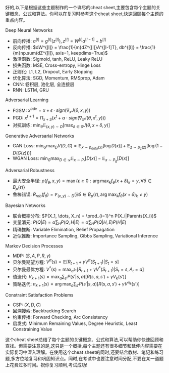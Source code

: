 好的,以下是根据这些主题制作的一个详尽的cheat sheet,主要包含每个主题的关键概念、公式和算法。你可以在复习时参考这个cheat sheet,快速回顾每个主题的重点内容。

Deep Neural Networks
- 前向传播: 
$a^{[l]} = g^{[l]}(z^{[l]}), z^{[l]} = W^{[l]}a^{[l-1]} + b^{[l]}$
- 反向传播: 
$dW^{[l]} = \frac{1}{m}dZ^{[l]}A^{[l-1]T}, db^{[l]} = \frac{1}{m}np.sum(dZ^{[l]}, axis=1, keepdims=True)$
- 激活函数: Sigmoid, tanh, ReLU, Leaky ReLU
- 损失函数: MSE, Cross-entropy, Hinge Loss
- 正则化: L1, L2, Dropout, Early Stopping
- 优化算法: SGD, Momentum, RMSprop, Adam
- CNN: 卷积层, 池化层, 全连接层
- RNN: LSTM, GRU

Adversarial Learning
- FGSM: $x^{adv} = x + \epsilon \cdot sign(\nabla_x J(\theta, x, y))$
- PGD: $x^{t+1} = \Pi_{x+S}(x^t + \alpha \cdot sign(\nabla_x J(\theta, x^t, y)))$
- 对抗训练: $\min_\theta \mathbb{E}_{(x,y)\sim D}[\max_{\delta \in S} J(\theta, x+\delta, y)]$

Generative Adversarial Networks
- GAN Loss: $\min_G \max_D V(D,G) = \mathbb{E}_{x\sim p_{data}(x)}[\log D(x)] + \mathbb{E}_{z\sim p_z(z)}[\log(1-D(G(z)))]$
- WGAN Loss: $\min_G \max_{D \in \mathcal{D}} \mathbb{E}_{x\sim P_r}[D(x)] - \mathbb{E}_{x\sim P_g}[D(x)]$

Adversarial Robustness
- 最大安全半径: $\rho(f_\theta, x, y) = \max\{\epsilon \geq 0: \arg\max_k f_\theta(x+\delta)_k = y, \forall \delta \in B_p(\epsilon)\}$
- 鲁棒错误: $R_{rob}(f_\theta) = \mathbb{P}_{(x,y)\sim D}(\exists \delta \in B_p(\epsilon), \arg\max_k f_\theta(x+\delta)_k \neq y)$

Bayesian Networks
- 联合概率分布: $P(X_1, \dots, X_n) = \prod_{i=1}^n P(X_i|Parents(X_i))$
- 变量消元: $P(Q|E) = \alpha \sum_{H} P(Q,H|E) = \alpha \sum_{H} P(Q|H,E)P(H|E)$
- 精确推断: Variable Elimination, Belief Propagation
- 近似推断: Importance Sampling, Gibbs Sampling, Variational Inference

Markov Decision Processes
- MDP: $(S, A, P, R, \gamma)$
- 贝尔曼期望方程: $V^\pi(s) = \mathbb{E}[R_{t+1} + \gamma V^\pi(S_{t+1}) | S_t=s]$
- 贝尔曼最优方程: $V^*(s) = \max_a \mathbb{E}[R_{t+1} + \gamma V^*(S_{t+1}) | S_t=s, A_t=a]$
- 值迭代: $V_{k+1}(s) = \max_a \sum_{s'} P(s'|s,a)[R(s,a,s') + \gamma V_k(s')]$
- 策略迭代: $\pi_{k+1}(s) = \arg\max_a \sum_{s'} P(s'|s,a)[R(s,a,s') + \gamma V^{\pi_k}(s')]$

Constraint Satisfaction Problems
- CSP: $(X, D, C)$
- 回溯搜索: Backtracking Search
- 约束传播: Forward Checking, Arc Consistency
- 启发式: Minimum Remaining Values, Degree Heuristic, Least Constraining Value

这个cheat sheet总结了每个主题的关键概念、公式和算法,可以帮助你快速回顾和查找。但需要注意的是,这只是一个概括,每个主题还有很多细节和延伸内容需要在实际复习中深入理解。在使用这个cheat sheet的同时,还要结合教材、笔记和练习题,多方位地复习和巩固知识点。同时,在考试中也要注意时间分配,不要在某一道题上花费过多时间。祝你复习顺利,考试成功!
